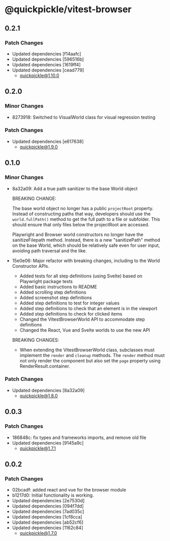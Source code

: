 # @quickpickle/vitest-browser

## 0.2.1

### Patch Changes

- Updated dependencies [f14aafc]
- Updated dependencies [596516b]
- Updated dependencies [1619ff4]
- Updated dependencies [cead779]
  - quickpickle@1.10.0

## 0.2.0

### Minor Changes

- 8273918: Switched to VisualWorld class for visual regression testing

### Patch Changes

- Updated dependencies [e617638]
  - quickpickle@1.9.0

## 0.1.0

### Minor Changes

- 8a32a09: Add a true path sanitizer to the base World object

  BREAKING CHANGE:

  The base world object no longer has a public `projectRoot` property.
  Instead of constructing paths that way, developers should use the
  `world.fullPath()` method to get the full path to a file or subfolder.
  This should ensure that only files below the projectRoot are accessed.

  Playwright and Browser world constructors no longer have the
  sanitizeFilepath method. Instead, there is a new "sanitizePath"
  method on the base World, which should be relatively safe even
  for user input, avoiding path traversal and the like.

- 15e0e06: Major refactor with breaking changes, including to the World Constructor APIs.

  - Added tests for all step definitions (using Svelte) based on Playwright package tests
  - Added basic instructions to README
  - Added scrolling step definitions
  - Added screenshot step definitions
  - Added step definitions to test for integer values
  - Added step definitions to check that an element is in the viewport
  - Added step definitions to check for clicked items
  - Changed the VitestBrowserWorld API to accommodate step definitions
  - Changed the React, Vue and Svelte worlds to use the new API

  BREAKING CHANGES:

  - When extending the VitestBrowserWorld class, subclasses must implement the `render`
    and `cleanup` methods. The `render` method must not only render the component
    but also set the `page` property using RenderResult.container.

### Patch Changes

- Updated dependencies [8a32a09]
  - quickpickle@1.8.0

## 0.0.3

### Patch Changes

- 186848c: fix types and frameworks imports, and remove old file
- Updated dependencies [9145a9c]
  - quickpickle@1.7.1

## 0.0.2

### Patch Changes

- 02bcadf: added react and vue for the browser module
- b1217d0: Initial functionality is working.
- Updated dependencies [2e7530d]
- Updated dependencies [094f7dd]
- Updated dependencies [7ad035c]
- Updated dependencies [1cf8cca]
- Updated dependencies [ab52cf6]
- Updated dependencies [1162c84]
  - quickpickle@1.7.0
